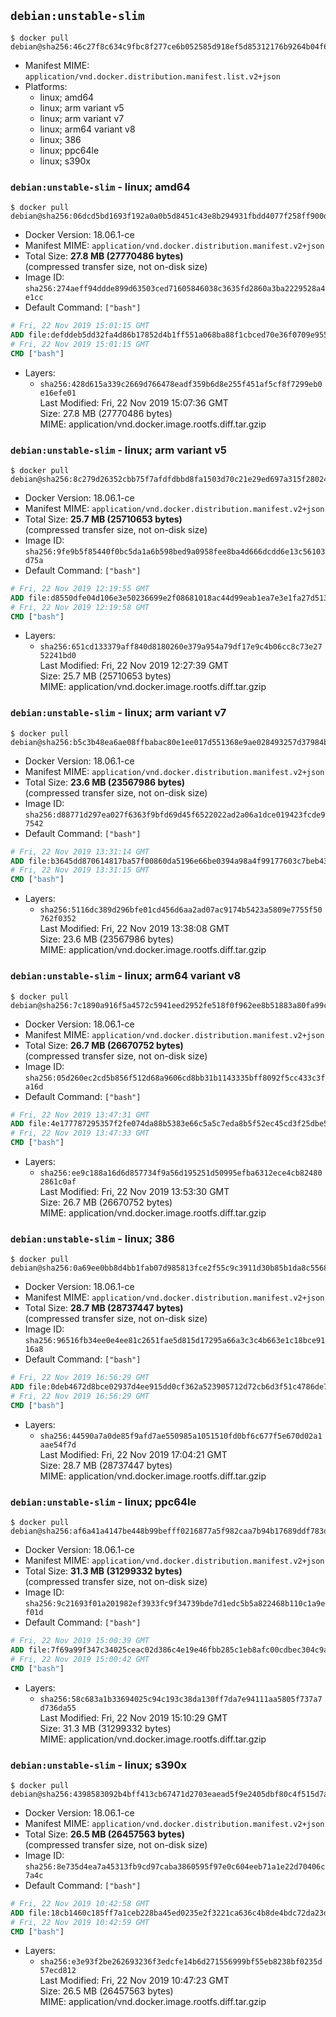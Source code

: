## `debian:unstable-slim`

```console
$ docker pull debian@sha256:46c27f8c634c9fbc8f277ce6b052585d918ef5d85312176b9264b04f6738c7db
```

-	Manifest MIME: `application/vnd.docker.distribution.manifest.list.v2+json`
-	Platforms:
	-	linux; amd64
	-	linux; arm variant v5
	-	linux; arm variant v7
	-	linux; arm64 variant v8
	-	linux; 386
	-	linux; ppc64le
	-	linux; s390x

### `debian:unstable-slim` - linux; amd64

```console
$ docker pull debian@sha256:06dcd5bd1693f192a0a0b5d8451c43e8b294931fbdd4077f258ff900dd788a93
```

-	Docker Version: 18.06.1-ce
-	Manifest MIME: `application/vnd.docker.distribution.manifest.v2+json`
-	Total Size: **27.8 MB (27770486 bytes)**  
	(compressed transfer size, not on-disk size)
-	Image ID: `sha256:274aeff94ddde899d63503ced71605846038c3635fd2860a3ba2229528a4e1cc`
-	Default Command: `["bash"]`

```dockerfile
# Fri, 22 Nov 2019 15:01:15 GMT
ADD file:defddeb5dd32fa4d86b17852d4b1ff551a068ba88f1cbced70e36f0709e9550f in / 
# Fri, 22 Nov 2019 15:01:15 GMT
CMD ["bash"]
```

-	Layers:
	-	`sha256:428d615a339c2669d766478eadf359b6d8e255f451af5cf8f7299eb0e16efe01`  
		Last Modified: Fri, 22 Nov 2019 15:07:36 GMT  
		Size: 27.8 MB (27770486 bytes)  
		MIME: application/vnd.docker.image.rootfs.diff.tar.gzip

### `debian:unstable-slim` - linux; arm variant v5

```console
$ docker pull debian@sha256:8c279d26352cbb75f7afdfdbbd8fa1503d70c21e29ed697a315f28024cea60e7
```

-	Docker Version: 18.06.1-ce
-	Manifest MIME: `application/vnd.docker.distribution.manifest.v2+json`
-	Total Size: **25.7 MB (25710653 bytes)**  
	(compressed transfer size, not on-disk size)
-	Image ID: `sha256:9fe9b5f85440f0bc5da1a6b598bed9a0958fee8ba4d666dcdd6e13c56103d75a`
-	Default Command: `["bash"]`

```dockerfile
# Fri, 22 Nov 2019 12:19:55 GMT
ADD file:d8550dfe04d106e3e50236699e2f08681018ac44d99eab1ea7e3e1fa27d513b7 in / 
# Fri, 22 Nov 2019 12:19:58 GMT
CMD ["bash"]
```

-	Layers:
	-	`sha256:651cd133379aff840d8180260e379a954a79df17e9c4b06cc8c73e2752241bd0`  
		Last Modified: Fri, 22 Nov 2019 12:27:39 GMT  
		Size: 25.7 MB (25710653 bytes)  
		MIME: application/vnd.docker.image.rootfs.diff.tar.gzip

### `debian:unstable-slim` - linux; arm variant v7

```console
$ docker pull debian@sha256:b5c3b48ea6ae08ffbabac80e1ee017d551368e9ae028493257d37984b9131f4b
```

-	Docker Version: 18.06.1-ce
-	Manifest MIME: `application/vnd.docker.distribution.manifest.v2+json`
-	Total Size: **23.6 MB (23567986 bytes)**  
	(compressed transfer size, not on-disk size)
-	Image ID: `sha256:d88771d297ea027f6363f9bfd69d45f6522022ad2a06a1dce019423fcde97542`
-	Default Command: `["bash"]`

```dockerfile
# Fri, 22 Nov 2019 13:31:14 GMT
ADD file:b3645dd870614817ba57f00860da5196e66be0394a98a4f99177603c7beb4376 in / 
# Fri, 22 Nov 2019 13:31:15 GMT
CMD ["bash"]
```

-	Layers:
	-	`sha256:5116dc389d296bfe01cd456d6aa2ad07ac9174b5423a5809e7755f50762f0352`  
		Last Modified: Fri, 22 Nov 2019 13:38:08 GMT  
		Size: 23.6 MB (23567986 bytes)  
		MIME: application/vnd.docker.image.rootfs.diff.tar.gzip

### `debian:unstable-slim` - linux; arm64 variant v8

```console
$ docker pull debian@sha256:7c1890a916f5a4572c5941eed2952fe518f0f962ee8b51883a80fa99c3521074
```

-	Docker Version: 18.06.1-ce
-	Manifest MIME: `application/vnd.docker.distribution.manifest.v2+json`
-	Total Size: **26.7 MB (26670752 bytes)**  
	(compressed transfer size, not on-disk size)
-	Image ID: `sha256:05d260ec2cd5b856f512d68a9606cd8bb31b1143335bff8092f5cc433c3fa16d`
-	Default Command: `["bash"]`

```dockerfile
# Fri, 22 Nov 2019 13:47:31 GMT
ADD file:4e177787295357f2fe074da88b5383e66c5a5c7eda8b5f52ec45cd3f25dbe5c2 in / 
# Fri, 22 Nov 2019 13:47:33 GMT
CMD ["bash"]
```

-	Layers:
	-	`sha256:ee9c188a16d6d857734f9a56d195251d50995efba6312ece4cb824802861c0af`  
		Last Modified: Fri, 22 Nov 2019 13:53:30 GMT  
		Size: 26.7 MB (26670752 bytes)  
		MIME: application/vnd.docker.image.rootfs.diff.tar.gzip

### `debian:unstable-slim` - linux; 386

```console
$ docker pull debian@sha256:0a69ee0bb8d4bb1fab07d985813fce2f55c9c3911d30b85b1da8c556851ba98f
```

-	Docker Version: 18.06.1-ce
-	Manifest MIME: `application/vnd.docker.distribution.manifest.v2+json`
-	Total Size: **28.7 MB (28737447 bytes)**  
	(compressed transfer size, not on-disk size)
-	Image ID: `sha256:96516fb34ee0e4ee81c2651fae5d815d17295a66a3c3c4b663e1c18bce9116a8`
-	Default Command: `["bash"]`

```dockerfile
# Fri, 22 Nov 2019 16:56:29 GMT
ADD file:0deb4672d8bce02937d4ee915dd0cf362a523905712d72cb6d3f51c4786de714 in / 
# Fri, 22 Nov 2019 16:56:29 GMT
CMD ["bash"]
```

-	Layers:
	-	`sha256:44590a7a0de85f9afd7ae550985a1051510fd0bf6c677f5e670d02a1aae54f7d`  
		Last Modified: Fri, 22 Nov 2019 17:04:21 GMT  
		Size: 28.7 MB (28737447 bytes)  
		MIME: application/vnd.docker.image.rootfs.diff.tar.gzip

### `debian:unstable-slim` - linux; ppc64le

```console
$ docker pull debian@sha256:af6a41a4147be448b99befff0216877a5f982caa7b94b17689ddf783dfdb13fb
```

-	Docker Version: 18.06.1-ce
-	Manifest MIME: `application/vnd.docker.distribution.manifest.v2+json`
-	Total Size: **31.3 MB (31299332 bytes)**  
	(compressed transfer size, not on-disk size)
-	Image ID: `sha256:9c21693f01a201982ef3933fc9f34739bde7d1edc5b5a822468b110c1a9ef01d`
-	Default Command: `["bash"]`

```dockerfile
# Fri, 22 Nov 2019 15:00:39 GMT
ADD file:7f69a99f347c34025ceac02d386c4e19e46fbb285c1eb8afc00cdbec304c9a8a in / 
# Fri, 22 Nov 2019 15:00:42 GMT
CMD ["bash"]
```

-	Layers:
	-	`sha256:58c683a1b33694025c94c193c38da130ff7da7e94111aa5805f737a7d736da55`  
		Last Modified: Fri, 22 Nov 2019 15:10:29 GMT  
		Size: 31.3 MB (31299332 bytes)  
		MIME: application/vnd.docker.image.rootfs.diff.tar.gzip

### `debian:unstable-slim` - linux; s390x

```console
$ docker pull debian@sha256:4398583092b4bff413cb67471d2703eaead5f9e2405dbf80c4f515d7a1eb24fb
```

-	Docker Version: 18.06.1-ce
-	Manifest MIME: `application/vnd.docker.distribution.manifest.v2+json`
-	Total Size: **26.5 MB (26457563 bytes)**  
	(compressed transfer size, not on-disk size)
-	Image ID: `sha256:8e735d4ea7a45313fb9cd97caba3860595f97e0c604eeb71a1e22d70406c7a4c`
-	Default Command: `["bash"]`

```dockerfile
# Fri, 22 Nov 2019 10:42:58 GMT
ADD file:18cb1460c185ff7a1ceb228ba45ed0235e2f3221ca636c4b8de4bdc72da23def in / 
# Fri, 22 Nov 2019 10:42:59 GMT
CMD ["bash"]
```

-	Layers:
	-	`sha256:e3e93f2be262693236f3edcfe14b6d271556999bf55eb8238bf0235d57ecd812`  
		Last Modified: Fri, 22 Nov 2019 10:47:23 GMT  
		Size: 26.5 MB (26457563 bytes)  
		MIME: application/vnd.docker.image.rootfs.diff.tar.gzip
